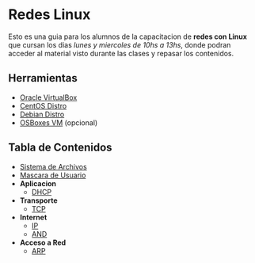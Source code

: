 # Redes Linux

Esto es una guia para los alumnos de la capacitacion de __redes con Linux__ que cursan los dias _lunes y miercoles de 10hs a 13hs_, donde podran acceder al material visto durante las clases y repasar los contenidos.

## Herramientas

* [Oracle VirtualBox](https://virtualbox.org)
* [CentOS Distro](https://centos.org)
* [Debian Distro](https://debian.org)
* [OSBoxes VM](https://osboxes.org/) (opcional)

## Tabla de Contenidos

* [Sistema de Archivos](docs/fs.md)
* [Mascara de Usuario](docs/umask.md)
* __Aplicacion__
    * [DHCP](./docs/dhcp.md)
* __Transporte__
    * [TCP](./docs/tcp.md)
* __Internet__
    * [IP](./docs/ip.md)
    * [AND](./docs/ip-and.md)
* __Acceso a Red__
    * [ARP](./docs/arp.md)